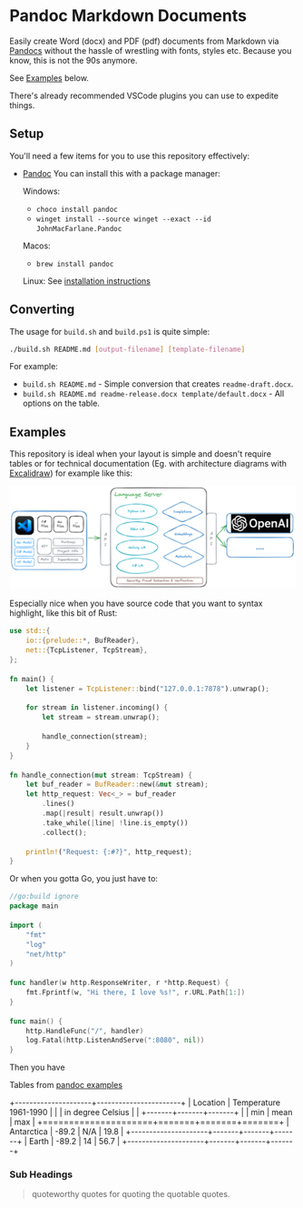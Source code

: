 # Pandoc Markdown Documents

Easily create Word (docx) and PDF (pdf) documents from Markdown via [Pandocs](https://pandoc.org/installing.html) without the hassle of wrestling with fonts, styles etc. Because you know, this is not the 90s anymore.

See [Examples](#examples) below.

There's already recommended VSCode plugins you can use to expedite things.

## Setup

You'll need a few items for you to use this repository effectively:

* [Pandoc](https://pandoc.org/installing.html)
  You can install this with a package manager:

  Windows: 
    * `choco install pandoc`
    * `winget install --source winget --exact --id JohnMacFarlane.Pandoc`

  Macos: 
    * `brew install pandoc`
  
  Linux: See [installation instructions](https://pandoc.org/installing.html#linux)

## Converting

The usage for `build.sh` and `build.ps1` is quite simple:

```bash
./build.sh README.md [output-filename] [template-filename]
```

For example:

* `build.sh README.md` - Simple conversion that creates `readme-draft.docx`.
* `build.sh README.md readme-release.docx template/default.docx` - All options on the table.

## Examples

This repository is ideal when your layout is simple and doesn't require tables or for technical documentation (Eg. with architecture diagrams with [Excalidraw](https://excalidraw.com/)) for example like this:

![Language Server Architecture](diagrams/language-server-2023.excalidraw.png)

Especially nice when you have source code that you want to syntax highlight, like this bit of Rust:

```rust
use std::{
    io::{prelude::*, BufReader},
    net::{TcpListener, TcpStream},
};

fn main() {
    let listener = TcpListener::bind("127.0.0.1:7878").unwrap();

    for stream in listener.incoming() {
        let stream = stream.unwrap();

        handle_connection(stream);
    }
}

fn handle_connection(mut stream: TcpStream) {
    let buf_reader = BufReader::new(&mut stream);
    let http_request: Vec<_> = buf_reader
        .lines()
        .map(|result| result.unwrap())
        .take_while(|line| !line.is_empty())
        .collect();

    println!("Request: {:#?}", http_request);
}
```

Or when you gotta Go, you just have to:

```go
//go:build ignore
package main

import (
    "fmt"
    "log"
    "net/http"
)

func handler(w http.ResponseWriter, r *http.Request) {
    fmt.Fprintf(w, "Hi there, I love %s!", r.URL.Path[1:])
}

func main() {
    http.HandleFunc("/", handler)
    log.Fatal(http.ListenAndServe(":8080", nil))
}
```

Then you have

Tables from [pandoc examples](https://pandoc.org/chunkedhtml-demo/8.9-tables.html)

+---------------------+-----------------------+
| Location            | Temperature 1961-1990 |
|                     | in degree Celsius     |
|                     +-------+-------+-------+
|                     | min   | mean  | max   |
+=====================+=======+=======+=======+
| Antarctica          | -89.2 | N/A   | 19.8  |
+---------------------+-------+-------+-------+
| Earth               | -89.2 | 14    | 56.7  |
+---------------------+-------+-------+-------+

### Sub Headings

> quoteworthy quotes for quoting the quotable quotes.
